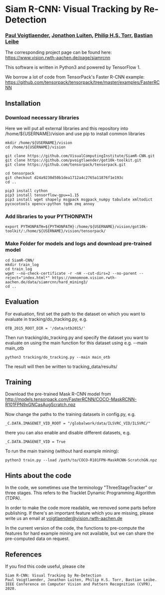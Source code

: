 # Siam R-CNN: Visual Tracking by Re-Detection
### [Paul Voigtlaender](https://www.vision.rwth-aachen.de/person/197/), [Jonathon Luiten](https://www.vision.rwth-aachen.de/person/216/), [Philip H.S. Torr](https://www.robots.ox.ac.uk/~tvg/), [Bastian Leibe](https://www.vision.rwth-aachen.de/)
The corresponding project page can be found here: https://www.vision.rwth-aachen.de/page/siamrcnn

This software is written in Python3 and powered by TensorFlow 1.

We borrow a lot of code from TensorPack's Faster R-CNN example: https://github.com/tensorpack/tensorpack/tree/master/examples/FasterRCNN

## Installation

### Download necessary libraries
Here we will put all external libraries and this repository into /home/${USERNAME}/vision and use 
pip to install common libraries
```
mkdir /home/${USERNAME}/vision
cd /home/${USERNAME}/vision

git clone https://github.com/VisualComputingInstitute/SiamR-CNN.git
git clone https://github.com/pvoigtlaender/got10k-toolkit.git
git clone https://github.com/tensorpack/tensorpack.git

cd tensorpack
git checkout d24a9230d50b1dea1712a4c2765a11876f1e193c
cd ..

pip3 install cython
pip3 install tensorflow-gpu==1.15
pip3 install wget shapely msgpack msgpack_numpy tabulate xmltodict pycocotools opencv-python tqdm zmq annoy
```
### Add libraries to your PYTHONPATH
```
export PYTHONPATH=${PYTHONPATH}:/home/${USERNAME}/vision/got10k-toolkit/:/home/${USERNAME}/vision/tensorpack/
```

### Make Folder for models and logs and download pre-trained model
```
cd SiamR-CNN/
mkdir train_log
cd train_log
wget --no-check-certificate -r -nH --cut-dirs=2 --no-parent --reject="index.html*" https://omnomnom.vision.rwth-aachen.de/data/siamrcnn/hard_mining3/
cd ..
```
## Evaluation
For evaluation, first set the path to the dataset on which you want to evaluate in tracking/do_tracking.py, e.g.
```
OTB_2015_ROOT_DIR = '/data/otb2015/'
```

Then run tracking/do_tracking.py and specify the dataset you want to evaluate on using the main function for this dataset using e.g. --main main_otb
 
```
python3 tracking/do_tracking.py --main main_otb
```

The result will then be written to tracking_data/results/

## Training
Download the pre-trained Mask R-CNN model from http://models.tensorpack.com/FasterRCNN/COCO-MaskRCNN-R101FPN9xGNCasAugScratch.npz

Now change the paths to the training datasets in config.py, e.g.
```
_C.DATA.IMAGENET_VID_ROOT = "/globalwork/data/ILSVRC_VID/ILSVRC/"
```
there you can also enable and disable different datasets, e.g.
```
_C.DATA.IMAGENET_VID = True
```

To run the main training (without hard example mining):
```
python3 train.py --load /path/to/COCO-R101FPN-MaskRCNN-ScratchGN.npz
```

## Hints about the code
In the code, we sometimes use the terminology "ThreeStageTracker" or three stages. This refers to the Tracklet Dynamic Programming Algorithm (TDPA).

In order to make the code more readable, we removed some parts before publishing. If there's an important feature which you are missing, please write us an email at voigtlaender@vision.rwth-aachen.de

In the current version of the code, the functions to pre-compute the features for hard example mining are not available, but we can share the pre-computed data on request.

## References
If you find this code useful, please cite
```
Siam R-CNN: Visual Tracking by Re-Detection
Paul Voigtlaender, Jonathon Luiten, Philip H.S. Torr, Bastian Leibe.
IEEE Conference on Computer Vision and Pattern Recognition (CVPR), 2020.
```
